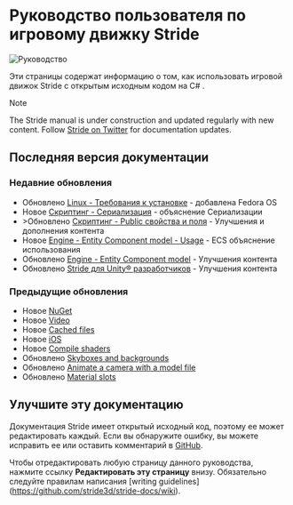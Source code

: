 # Руководство пользователя по игровому движку Stride

![Руководство](get-started/media/game-editor-scene.jpg)

Эти страницы содержат информацию о том, как использовать игровой движок Stride с открытым исходным кодом на C# .

> [!Note]
> The Stride manual is under construction and updated regularly with new content. Follow [Stride on Twitter](https://twitter.com/stridedotnet?lang=en) for documentation updates.

## Последняя версия документации

### Недавние обновления
- <span class="badge text-bg-info">Обновлено</span> [Linux - Требования к установке](platforms/linux/setup-and-requirements.md) - добавлена Fedora OS
- <span class="badge text-bg-success">Новое</span> [Скриптинг - Сериализация](scripts/serialization.md) - объяснение Сериализации
- <span class="badge text-bg-info">>Обновлено</span> [Скриптинг - Public свойства и поля](scripts/public-properties-and-fields.md) - Улучшения и дополнения контента
- <span class="badge text-bg-success">Новое</span> [Engine - Entity Component model - Usage](engine/entity-component-model/usage.md) - ECS объяснение использования
- <span class="badge text-bg-info">Обновлено</span> [Engine - Entity Component model](engine/entity-component-model/index.md) - Улучшения контента
- <span class="badge text-bg-info">Обновлено</span> [Stride для Unity® разработчиков](stride-for-unity-developers/index.md) - Улучшения контента

### Предыдущие обновления

- <span class="badge text-bg-success">Новое</span> [NuGet](nuget/index.md)
- <span class="badge text-bg-success">Новое</span> [Video](video/index.md)
- <span class="badge text-bg-success">Новое</span> [Cached files](files-and-folders/cached-files.md)
- <span class="badge text-bg-success">Новое</span> [iOS](platforms/ios.md)
- <span class="badge text-bg-success">Новое</span> [Compile shaders](graphics/effects-and-shaders/compile-shaders.md)
- <span class="badge text-bg-info">Обновлено</span> [Skyboxes and backgrounds](graphics/textures/skyboxes-and-backgrounds.md)
- <span class="badge text-bg-info">Обновлено</span> [Animate a camera with a model file](graphics/cameras/animate-a-camera-with-a-model-file.md)
- <span class="badge text-bg-info">Обновлено</span> [Material slots](graphics/materials/material-slots.md)

## Улучшите эту документацию

Документация Stride имеет открытый исходный код, поэтому ее может редактировать каждый. Если вы обнаружите ошибку, вы можете исправить ее или оставить комментарий в [GitHub](https://github.com/stride3d/stride-docs).

Чтобы отредактировать любую страницу данного руководства, нажмите ссылку **Редактировать эту страницу** внизу. Обязательно следуйте правилам написания [writing guidelines] (https://github.com/stride3d/stride-docs/wiki).